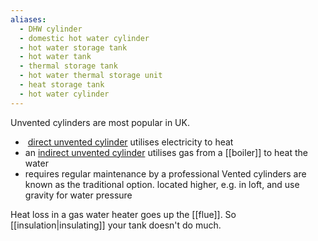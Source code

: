 ```yaml
---
aliases:
  - DHW cylinder
  - domestic hot water cylinder
  - hot water storage tank
  - hot water tank
  - thermal storage tank
  - hot water thermal storage unit
  - heat storage tank
  - hot water cylinder
---
```




Unvented cylinders are most popular in UK.
-  [direct unvented cylinder](https://www.gledhill.net/products/unvented-cylinders/stainlesslite-direct/) utilises electricity to heat
- an [indirect unvented cylinder](https://www.gledhill.net/products/unvented-cylinders/stainlesslite-indirect/) utilises gas from a [[boiler]] to heat the water
- requires regular maintenance by a professional
Vented cylinders are known as the traditional option.
	located higher, e.g. in loft, and use gravity for water pressure

Heat loss in a gas water heater goes up the [[flue]]. So [[insulation|insulating]] your tank doesn't do much.
